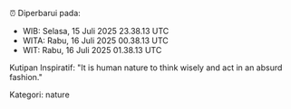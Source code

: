 ⏰ Diperbarui pada:
- WIB: Selasa, 15 Juli 2025 23.38.13 UTC
- WITA: Rabu, 16 Juli 2025 00.38.13 UTC
- WIT: Rabu, 16 Juli 2025 01.38.13 UTC

Kutipan Inspiratif:
"It is human nature to think wisely and act in an absurd fashion."


Kategori: nature

